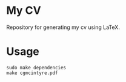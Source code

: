 # My CV

Repository for generating my cv using LaTeX.

# Usage

```
sudo make dependencies
make cgmcintyre.pdf
```
